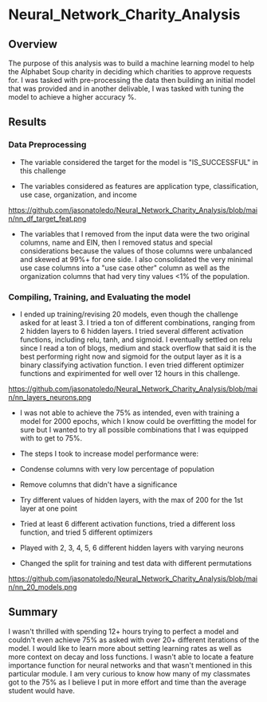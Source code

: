 # Neural_Network_Charity_Analysis

## Overview

The purpose of this analysis was to build a machine learning model to help the Alphabet Soup charity in deciding which charities to approve requests for. I was tasked with pre-processing the data then building an initial model that was provided and in another delivable, I was tasked with tuning the model to achieve a higher accuracy %.


## Results

### Data Preprocessing

- The variable considered the target for the model is "IS_SUCCESSFUL" in this challenge

- The variables considered as features are application type, classification, use case, organization, and income

https://github.com/jasonatoledo/Neural_Network_Charity_Analysis/blob/main/nn_df_target_feat.png

- The variables that I removed from the input data were the two original columns, name and EIN, then I removed status and special considerations because the values of those columns were unbalanced and skewed at 99%+ for one side. I also consolidated the very minimal use case columns into a "use case other" column as well as the organization columns that had very tiny values <1% of the population.

### Compiling, Training, and Evaluating the model

-  I ended up training/revising 20 models, even though the challenge asked for at least 3. I tried a ton of different combinations, ranging from 2 hidden layers to 6 hidden layers. I tried several different activation functions, including relu, tanh, and sigmoid. I eventually settled on relu since I read a ton of blogs, medium and stack overflow that said it is the best performing right now and sigmoid for the output layer as it is a binary classifying activation function. I even tried different optimizer functions and expirimented for well over 12 hours in this challenge.

https://github.com/jasonatoledo/Neural_Network_Charity_Analysis/blob/main/nn_layers_neurons.png

- I was not able to achieve the 75% as intended, even with training a model for 2000 epochs, which I know could be overfitting the model for sure but I wanted to try all possible combinations that I was equipped with to get to 75%.

- The steps I took to increase model performance were:

 - Condense columns with very low percentage of population
 
 - Remove columns that didn't have a significance
 
 - Try different values of hidden layers, with the max of 200 for the 1st layer at one point
 
 - Tried at least 6 different activation functions, tried a different loss function, and tried 5 different optimizers
 
 - Played with 2, 3, 4, 5, 6 different hidden layers with varying neurons
 
 - Changed the split for training and test data with different permutations

https://github.com/jasonatoledo/Neural_Network_Charity_Analysis/blob/main/nn_20_models.png


## Summary

I wasn't thrilled with spending 12+ hours trying to perfect a model and couldn't even achieve 75% as asked with over 20+ different iterations of the model. I would like to learn more about setting learning rates as well as more context on decay and loss functions. I wasn't able to locate a feature importance function for neural networks and that wasn't mentioned in this particular module. I am very curious to know how many of my classmates got to the 75% as I believe I put in more effort and time than the average student would have. 
